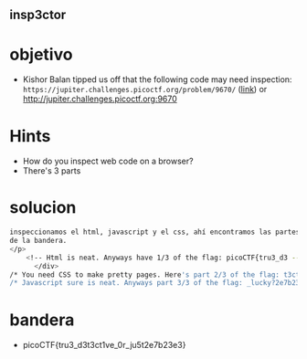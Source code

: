 ## insp3ctor

# objetivo
- Kishor Balan tipped us off that the following code may need inspection: `https://jupiter.challenges.picoctf.org/problem/9670/` ([link](https://jupiter.challenges.picoctf.org/problem/9670/)) or http://jupiter.challenges.picoctf.org:9670

# Hints
- How do you inspect web code on a browser?
- There's 3 parts

# solucion
``` bash 
inspeccionamos el html, javascript y el css, ahí encontramos las partes
de la bandera.
</p>
	<!-- Html is neat. Anyways have 1/3 of the flag: picoCTF{tru3_d3 -->
      </div>
/* You need CSS to make pretty pages. Here's part 2/3 of the flag: t3ct1ve_0r_ju5t */
/* Javascript sure is neat. Anyways part 3/3 of the flag: _lucky?2e7b23e3} */
```
# bandera
- picoCTF{tru3_d3t3ct1ve_0r_ju5t2e7b23e3}